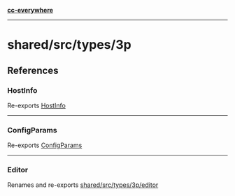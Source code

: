 [**cc-everywhere**](../../../../index.md)

***

# shared/src/types/3p

## References

<a id="hostinfo"></a>

### HostInfo

Re-exports [HostInfo](host-info-types/type-aliases/host-info.md)

***

<a id="configparams"></a>

### ConfigParams

Re-exports [ConfigParams](host-info-types/type-aliases/config-params.md)

***

<a id="editor"></a>

### Editor

Renames and re-exports [shared/src/types/3p/editor](editor/index.md)
